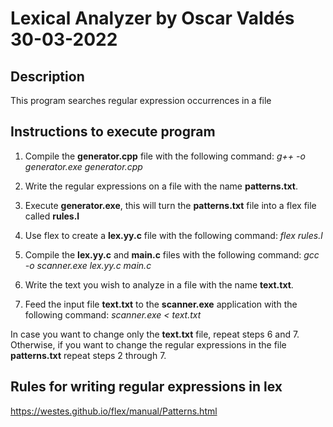# Lexical Analyzer by Oscar Valdés 30-03-2022

## Description

This program searches regular expression occurrences in a file

## Instructions to execute program

1. Compile the **generator.cpp** file with the following command:
    *g++ -o generator.exe generator.cpp*

2. Write the regular expressions on a file with the name **patterns.txt**.

3. Execute **generator.exe**, this will turn the **patterns.txt** file into a flex file called **rules.l**

4. Use flex to create a **lex.yy.c** file with the following command:
    *flex rules.l*

5. Compile the **lex.yy.c** and **main.c** files with the following command:
    *gcc -o scanner.exe lex.yy.c main.c*

6. Write the text you wish to analyze in a file with the name **text.txt**.

7. Feed the input file **text.txt** to the **scanner.exe** application with the following command:
    *scanner.exe < text.txt*

In case you want to change only the **text.txt** file, repeat steps 6 and 7. Otherwise, if you want to change the regular expressions in the file **patterns.txt** repeat steps 2 through 7.

## Rules for writing regular expressions in lex

<https://westes.github.io/flex/manual/Patterns.html>
